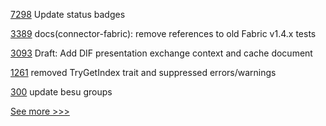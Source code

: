 
[7298](https://github.com/hyperledger/besu/pull/7298) Update status badges

[3389](https://github.com/hyperledger/cacti/pull/3389) docs(connector-fabric): remove references to old Fabric v1.4.x tests

[3093](https://github.com/hyperledger/aries-cloudagent-python/pull/3093) Draft: Add DIF presentation exchange context and cache document

[1261](https://github.com/hyperledger/aries-vcx/pull/1261) removed TryGetIndex trait and suppressed errors/warnings

[300](https://github.com/hyperledger/governance/pull/300) update besu groups


[See more >>>](https://start-here.hyperledger.org/pull-requests)
